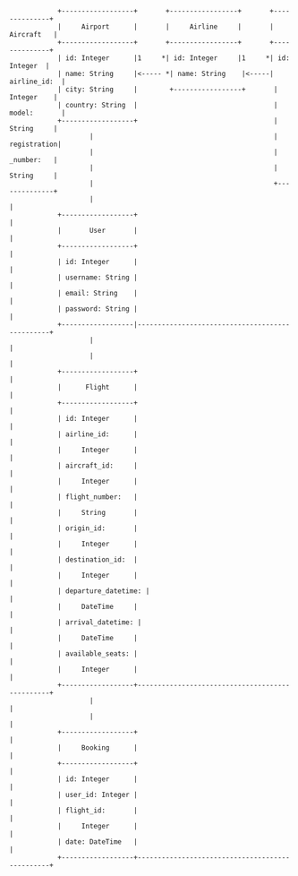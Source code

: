                 +------------------+       +-----------------+       +--------------+
                |     Airport      |       |     Airline     |       |   Aircraft   |
                +------------------+       +-----------------+       +--------------+
                | id: Integer      |1     *| id: Integer     |1     *| id: Integer  |
                | name: String     |<----- *| name: String    |<-----| airline_id:  |
                | city: String     |        +-----------------+       |   Integer    |
                | country: String  |                                  | model:       |
                +------------------+                                  |   String     |
                        |                                             | registration|
                        |                                             |   _number:   |
                        |                                             |   String     |
                        |                                             +--------------+
                        |                                                            |
                +------------------+                                                |
                |       User       |                                                |
                +------------------+                                                |
                | id: Integer      |                                                |
                | username: String |                                                |
                | email: String    |                                                |
                | password: String |                                                |
                +------------------|------------------------------------------------+
                        |                                                        |
                        |                                                        |
                +------------------+                                                |
                |      Flight      |                                                |
                +------------------+                                                |
                | id: Integer      |                                                |
                | airline_id:      |                                                |
                |     Integer      |                                                |
                | aircraft_id:     |                                                |
                |     Integer      |                                                |
                | flight_number:   |                                                |
                |     String       |                                                |
                | origin_id:       |                                                |
                |     Integer      |                                                |
                | destination_id:  |                                                |
                |     Integer      |                                                |
                | departure_datetime: |                                             |
                |     DateTime     |                                                |
                | arrival_datetime: |                                               |
                |     DateTime     |                                                |
                | available_seats: |                                                |
                |     Integer      |                                                |
                +------------------+------------------------------------------------+
                        |                                                        |
                        |                                                        |
                +------------------+                                                |
                |     Booking      |                                                |
                +------------------+                                                |
                | id: Integer      |                                                |
                | user_id: Integer |                                                |
                | flight_id:       |                                                |
                |     Integer      |                                                |
                | date: DateTime   |                                                |
                +------------------+------------------------------------------------+
